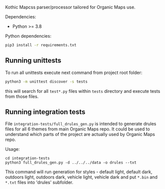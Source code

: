 Kothic Mapcss parser/processor tailored for Organic Maps use.

Dependencies:
* Python >= 3.8
      
Python dependencies:
```bash
pip3 install -r requirements.txt
```

## Running unittests

To run all unittests execute next command from project root folder:

```bash
python3 -m unittest discover -s tests
```

this will search for all `test*.py` files within `tests` directory
and execute tests from those files.

## Running integration tests

File `integration-tests/full_drules_gen.py` is intended to generate drules
files for all 6 themes from main Organic Maps repo. It could be used to understand
which parts of the project are actually used by Organic Maps repo.

Usage:

```shell
cd integration-tests
python3 full_drules_gen.py -d ../../../data -o drules --txt
```

This command will run generation for styles - default light, default dark,
outdoors light, outdoors dark, vehicle light, vehicle dark and put `*.bin`
and `*.txt` files into 'drules' subfolder.
